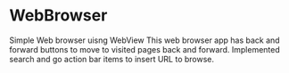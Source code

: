 # WebBrowser
Simple Web browser uisng WebView
This web browser app has back and forward buttons to move to visited pages back and forward. Implemented search and go action bar items
to insert URL to browse.
